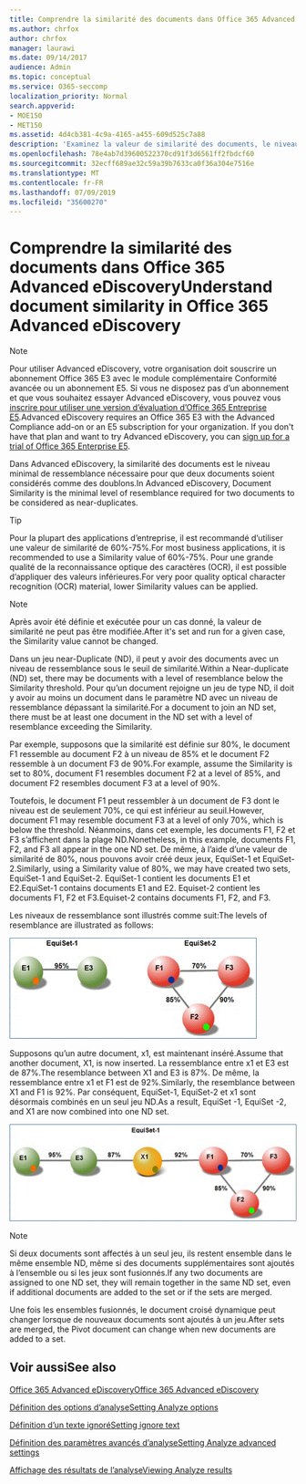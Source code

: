 ```yaml
---
title: Comprendre la similarité des documents dans Office 365 Advanced eDiscovery
ms.author: chrfox
author: chrfox
manager: laurawi
ms.date: 09/14/2017
audience: Admin
ms.topic: conceptual
ms.service: O365-seccomp
localization_priority: Normal
search.appverid:
- MOE150
- MET150
ms.assetid: 4d4cb381-4c9a-4165-a455-609d525c7a88
description: 'Examinez la valeur de similarité des documents, le niveau de ressemblance minimal entre deux fichiers devant être considérés comme étant des doublons, fonctionne dans Office 365 Advanced eDiscovery. '
ms.openlocfilehash: 78e4ab7d39600522370cd91f3d6561ff2fbdcf60
ms.sourcegitcommit: 32ecff689ae32c59a39b7633ca0f36a304e7516e
ms.translationtype: MT
ms.contentlocale: fr-FR
ms.lasthandoff: 07/09/2019
ms.locfileid: "35600270"
---
```

# <a name="understand-document-similarity-in-office-365-advanced-ediscovery"></a><span data-ttu-id="fd575-103">Comprendre la similarité des documents dans Office 365 Advanced eDiscovery</span><span class="sxs-lookup"><span data-stu-id="fd575-103">Understand document similarity in Office 365 Advanced eDiscovery</span></span>

> [!NOTE]
> <span data-ttu-id="fd575-p101">Pour utiliser Advanced eDiscovery, votre organisation doit souscrire un abonnement Office 365 E3 avec le module complémentaire Conformité avancée ou un abonnement E5. Si vous ne disposez pas d’un abonnement et que vous souhaitez essayer Advanced eDiscovery, vous pouvez vous [inscrire pour utiliser une version d’évaluation d’Office 365 Entreprise E5](https://go.microsoft.com/fwlink/p/?LinkID=698279).</span><span class="sxs-lookup"><span data-stu-id="fd575-p101">Advanced eDiscovery requires an Office 365 E3 with the Advanced Compliance add-on or an E5 subscription for your organization. If you don't have that plan and want to try Advanced eDiscovery, you can [sign up for a trial of Office 365 Enterprise E5](https://go.microsoft.com/fwlink/p/?LinkID=698279).</span></span> 
  
<span data-ttu-id="fd575-106">Dans Advanced eDiscovery, la similarité des documents est le niveau minimal de ressemblance nécessaire pour que deux documents soient considérés comme des doublons.</span><span class="sxs-lookup"><span data-stu-id="fd575-106">In Advanced eDiscovery, Document Similarity is the minimal level of resemblance required for two documents to be considered as near-duplicates.</span></span>
  
> [!TIP]
> <span data-ttu-id="fd575-107">Pour la plupart des applications d’entreprise, il est recommandé d’utiliser une valeur de similarité de 60%-75%.</span><span class="sxs-lookup"><span data-stu-id="fd575-107">For most business applications, it is recommended to use a Similarity value of 60%-75%.</span></span> <span data-ttu-id="fd575-108">Pour une grande qualité de la reconnaissance optique des caractères (OCR), il est possible d’appliquer des valeurs inférieures.</span><span class="sxs-lookup"><span data-stu-id="fd575-108">For very poor quality optical character recognition (OCR) material, lower Similarity values can be applied.</span></span> 
  
> [!NOTE]
> <span data-ttu-id="fd575-109">Après avoir été définie et exécutée pour un cas donné, la valeur de similarité ne peut pas être modifiée.</span><span class="sxs-lookup"><span data-stu-id="fd575-109">After it's set and run for a given case, the Similarity value cannot be changed.</span></span> 
  
<span data-ttu-id="fd575-110">Dans un jeu near-Duplicate (ND), il peut y avoir des documents avec un niveau de ressemblance sous le seuil de similarité.</span><span class="sxs-lookup"><span data-stu-id="fd575-110">Within a Near-duplicate (ND) set, there may be documents with a level of resemblance below the Similarity threshold.</span></span> <span data-ttu-id="fd575-111">Pour qu’un document rejoigne un jeu de type ND, il doit y avoir au moins un document dans le paramètre ND avec un niveau de ressemblance dépassant la similarité.</span><span class="sxs-lookup"><span data-stu-id="fd575-111">For a document to join an ND set, there must be at least one document in the ND set with a level of resemblance exceeding the Similarity.</span></span> 
  
<span data-ttu-id="fd575-112">Par exemple, supposons que la similarité est définie sur 80%, le document F1 ressemble au document F2 à un niveau de 85% et le document F2 ressemble à un document F3 de 90%.</span><span class="sxs-lookup"><span data-stu-id="fd575-112">For example, assume the Similarity is set to 80%, document F1 resembles document F2 at a level of 85%, and document F2 resembles document F3 at a level of 90%.</span></span> 
  
<span data-ttu-id="fd575-113">Toutefois, le document F1 peut ressembler à un document de F3 dont le niveau est de seulement 70%, ce qui est inférieur au seuil.</span><span class="sxs-lookup"><span data-stu-id="fd575-113">However, document F1 may resemble document F3 at a level of only 70%, which is below the threshold.</span></span> <span data-ttu-id="fd575-114">Néanmoins, dans cet exemple, les documents F1, F2 et F3 s’affichent dans la plage ND.</span><span class="sxs-lookup"><span data-stu-id="fd575-114">Nonetheless, in this example, documents F1, F2, and F3 all appear in the one ND set.</span></span> <span data-ttu-id="fd575-115">De même, à l’aide d’une valeur de similarité de 80%, nous pouvons avoir créé deux jeux, EquiSet-1 et EquiSet-2.</span><span class="sxs-lookup"><span data-stu-id="fd575-115">Similarly, using a Similarity value of 80%, we may have created two sets, EquiSet-1 and EquiSet-2.</span></span> <span data-ttu-id="fd575-116">EquiSet-1 contient les documents E1 et E2.</span><span class="sxs-lookup"><span data-stu-id="fd575-116">EquiSet-1 contains documents E1 and E2.</span></span> <span data-ttu-id="fd575-117">Equiset-2 contient les documents F1, F2 et F3.</span><span class="sxs-lookup"><span data-stu-id="fd575-117">Equiset-2 contains documents F1, F2, and F3.</span></span> 
  
<span data-ttu-id="fd575-118">Les niveaux de ressemblance sont illustrés comme suit:</span><span class="sxs-lookup"><span data-stu-id="fd575-118">The levels of resemblance are illustrated as follows:</span></span>
  
![Similitude du document](media/3907ea7d-e28a-4027-8fc3-be090dd39144.gif)
  
<span data-ttu-id="fd575-120">Supposons qu’un autre document, x1, est maintenant inséré.</span><span class="sxs-lookup"><span data-stu-id="fd575-120">Assume that another document, X1, is now inserted.</span></span> <span data-ttu-id="fd575-121">La ressemblance entre x1 et E3 est de 87%.</span><span class="sxs-lookup"><span data-stu-id="fd575-121">The resemblance between X1 and E3 is 87%.</span></span> <span data-ttu-id="fd575-122">De même, la ressemblance entre x1 et F1 est de 92%.</span><span class="sxs-lookup"><span data-stu-id="fd575-122">Similarly, the resemblance between X1 and F1 is 92%.</span></span> <span data-ttu-id="fd575-123">Par conséquent, EquiSet-1, EquiSet-2 et x1 sont désormais combinés en un seul jeu ND.</span><span class="sxs-lookup"><span data-stu-id="fd575-123">As a result, EquiSet -1, EquiSet -2, and X1 are now combined into one ND set.</span></span>
  
![Similitude du document](media/d140d347-33d5-475a-af04-594a0f2ab13d.gif)
  
> [!NOTE]
> <span data-ttu-id="fd575-125">Si deux documents sont affectés à un seul jeu, ils restent ensemble dans le même ensemble ND, même si des documents supplémentaires sont ajoutés à l’ensemble ou si les jeux sont fusionnés.</span><span class="sxs-lookup"><span data-stu-id="fd575-125">If any two documents are assigned to one ND set, they will remain together in the same ND set, even if additional documents are added to the set or if the sets are merged.</span></span> 
  
<span data-ttu-id="fd575-126">Une fois les ensembles fusionnés, le document croisé dynamique peut changer lorsque de nouveaux documents sont ajoutés à un jeu.</span><span class="sxs-lookup"><span data-stu-id="fd575-126">After sets are merged, the Pivot document can change when new documents are added to a set.</span></span> 
  
## <a name="see-also"></a><span data-ttu-id="fd575-127">Voir aussi</span><span class="sxs-lookup"><span data-stu-id="fd575-127">See also</span></span>

[<span data-ttu-id="fd575-128">Office 365 Advanced eDiscovery</span><span class="sxs-lookup"><span data-stu-id="fd575-128">Office 365 Advanced eDiscovery</span></span>](office-365-advanced-ediscovery.md)
  
[<span data-ttu-id="fd575-129">Définition des options d’analyse</span><span class="sxs-lookup"><span data-stu-id="fd575-129">Setting Analyze options</span></span>](set-analyze-options-in-advanced-ediscovery.md)
  
[<span data-ttu-id="fd575-130">Définition d’un texte ignoré</span><span class="sxs-lookup"><span data-stu-id="fd575-130">Setting ignore text</span></span>](set-ignore-text-in-advanced-ediscovery.md)
  
[<span data-ttu-id="fd575-131">Définition des paramètres avancés d’analyse</span><span class="sxs-lookup"><span data-stu-id="fd575-131">Setting Analyze advanced settings</span></span>](set-analyze-advanced-settings-in-advanced-ediscovery.md)
  
[<span data-ttu-id="fd575-132">Affichage des résultats de l’analyse</span><span class="sxs-lookup"><span data-stu-id="fd575-132">Viewing Analyze results</span></span>](view-analyze-results-in-advanced-ediscovery.md)

